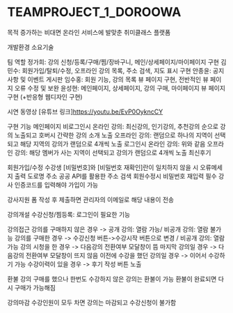# TEAMPROJECT_1_DOROOWA

목적
증가하는 비대면 온라인 서비스에 발맞춘 취미클래스 플랫폼




개발환경
소요기술




팀 역할
정가희: 강의 신청/등록/구매/찜/장바구니, 메인/상세페이지/마이페이지 구현
김민수: 회원가입/탈퇴/수정, 오프라인 강의 목록, 주소 검색, 지도 표시 구현
안종윤: 공지사항 및 이벤트 게시판
임수홍: 회원 기능, 강의 목록 뷰 페이지 구현, 전반적인 뷰 페이지 오류 수정 및 보완
윤성현: 메인페이지, 상세페이지, 강의 구매, 마이페이지 뷰 페이지 구현 (+반응형 웹디자인 구현)



시연 동영상
[유튜브 링크]https://youtu.be/EvP0OykncCY




구현 기능
메인페이지
비로그인시
온라인 강의: 최신강의, 인기강의, 추천강의 순으로 강의 노출되고 호버시 간략한 강의 소개 노출
오프라인 강의: 랜덤으로 하나의 지역이 선택되고 해당 지역의 강의가 랜덤으로 4개씩 노출
로그인시
온라인 강의: 위와 같음
오프라인 강의: 해당 멤버가 사는 지역이 선택되고 강의가 랜덤으로 4개씩 노출
최신후기

회원가입/수정
수강생
[비밀번호]와 [비밀번호 재확인]란이 일치하지 않을 시 오류메세지 출력
도로명 주소 공공 API를 활용한 주소 검색
회원수정시 비밀번호 재입력 필수
강사
인증코드를 입력해야 가입이 가능

강사지원
폼 작성 후 제출하면 관리자의 이메일로 해당 내용이 전송

강의개설
수강신청/찜등록: 로그인이 필요한 기능

강의접근
강의를 구매하지 않은 경우 -> 공개 강의: 열람 가능/ 비공개 강의: 열람 불가능
강의를 구매한 경우 -> 수강신청 버튼->수강시작 버튼으로 변경 / 비공개 강의: 열람 가능
강의 시청을 한 경우 -> 다음강의 전환여부 모달창이 뜸
마지막 강의일 경우 -> 다음강의 전환여부 모달창이 뜨지 않음
이전에 수강을 했던 강의일 경우 -> 이어서 수강하기 가능
수강이력이 있을 경우 -> 후기 작성 버튼 노출

환불
강의 구매를 했으나 한번도 수강하지 않은 강의는 환불이 가능
환불이 완료되면 다시 구매가 가능해짐

강의마감
수강인원이 모두 차면 강의는 마감되고 수강신청이 불가함
